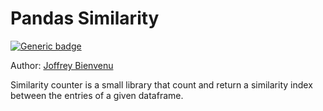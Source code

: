 # Pandas Similarity

[![Generic badge](https://img.shields.io/badge/Python-3.8-blue.svg)](https://www.python.org/downloads/release/python-380/)

Author: [Joffrey Bienvenu](https://github.com/Joffreybvn)

Similarity counter is a small library that count and return a similarity index between the entries of a given dataframe.
